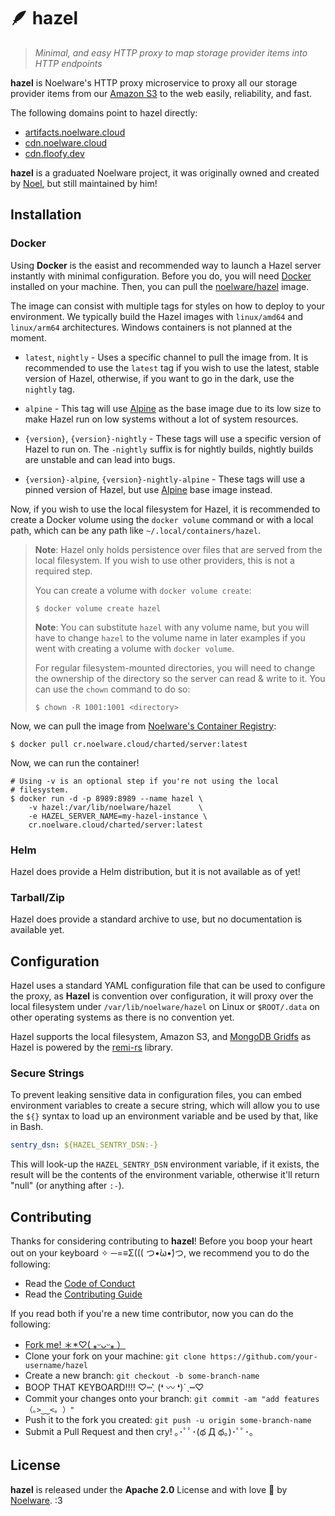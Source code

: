 # 🪶 hazel
> *Minimal, and easy HTTP proxy to map storage provider items into HTTP endpoints*

**hazel** is Noelware's HTTP proxy microservice to proxy all our storage provider items from our [Amazon S3](https://s3.amazonaws.com) to the web easily, reliability, and fast.

The following domains point to hazel directly:

- [artifacts.noelware.cloud](https://artifacts.noelware.cloud)
- [cdn.noelware.cloud](https://cdn.noelware.cloud)
- [cdn.floofy.dev](https://cdn.floofy.dev)

**hazel** is a graduated Noelware project, it was originally owned and created by [Noel](https://floofy.dev), but still maintained by him!

## Installation
### Docker
Using **Docker** is the easist and recommended way to launch a Hazel server instantly with minimal configuration. Before you do, you will need [Docker](https://docker.com) installed on your machine. Then, you can pull the [noelware/hazel](https://cr.noelware.cloud/-/noelware/hazel) image.

The image can consist with multiple tags for styles on how to deploy to your environment. We typically build the Hazel images with `linux/amd64` and `linux/arm64` architectures. Windows containers is not planned at the moment.

- `latest`, `nightly` - Uses a specific channel to pull the image from. It is recommended to use the `latest` tag if you wish to use the latest, stable version of Hazel, otherwise, if you want to go in the dark, use the `nightly` tag.

- `alpine` - This tag will use [Alpine](https://hub.docker.com/_/alpine) as the base image due to its low size to make Hazel run on low systems without a lot of system resources.

- `{version}`, `{version}-nightly` - These tags will use a specific version of Hazel to run on. The `-nightly` suffix is for nightly builds, nightly builds are unstable and can lead into bugs.

- `{version}-alpine`, `{version}-nightly-alpine` - These tags will use a pinned version of Hazel, but use [Alpine](https://hub.docker.com/_/alpine) base image instead.

Now, if you wish to use the local filesystem for Hazel, it is recommended to create a Docker volume using the `docker volume` command or with a local path, which can be any path like `~/.local/containers/hazel`.

> **Note**: Hazel only holds persistence over files that are served from the local filesystem. If you wish to use
> other providers, this is not a required step.
>
> You can create a volume with `docker volume create`:
> ```shell
> $ docker volume create hazel
> ```
>
> **Note**: You can substitute `hazel` with any volume name, but you will have to change `hazel` to the volume
> name in later examples if you went with creating a volume with `docker volume`.
>
> For regular filesystem-mounted directories, you will need to change the ownership of the directory so
> the server can read & write to it. You can use the `chown` command to do so:
>
> ```shell
> $ chown -R 1001:1001 <directory>
> ```

Now, we can pull the image from [Noelware's Container Registry](https://cr.noelware.cloud):

```shell
$ docker pull cr.noelware.cloud/charted/server:latest
```

Now, we can run the container!

```shell
# Using -v is an optional step if you're not using the local
# filesystem.
$ docker run -d -p 8989:8989 --name hazel \
    -v hazel:/var/lib/noelware/hazel      \
    -e HAZEL_SERVER_NAME=my-hazel-instance \
    cr.noelware.cloud/charted/server:latest
```

### Helm
Hazel does provide a Helm distribution, but it is not available as of yet!

### Tarball/Zip
Hazel does provide a standard archive to use, but no documentation is available yet.

## Configuration
Hazel uses a standard YAML configuration file that can be used to configure the proxy, as **Hazel** is convention over configuration, it will proxy over the local filesystem under `/var/lib/noelware/hazel` on Linux or `$ROOT/.data` on other operating systems as there is no convention yet.

Hazel supports the local filesystem, Amazon S3, and [MongoDB Gridfs](https://www.mongodb.com/docs/manual/core/gridfs) as Hazel is powered by the [remi-rs](https://github.com/Noelware/remi-rs) library.

### Secure Strings
To prevent leaking sensitive data in configuration files, you can embed environment variables to create a secure string, which will allow you to use the `${}` syntax to load up an environment variable and be used by that, like in Bash.

```yaml
sentry_dsn: ${HAZEL_SENTRY_DSN:-}
```

This will look-up the `HAZEL_SENTRY_DSN` environment variable, if it exists, the result will be the contents of the environment variable, otherwise it'll return "null" (or anything after `:-`).

## Contributing
Thanks for considering contributing to **hazel**! Before you boop your heart out on your keyboard ✧ ─=≡Σ((( つ•̀ω•́)つ, we recommend you to do the following:

- Read the [Code of Conduct](./.github/CODE_OF_CONDUCT.md)
- Read the [Contributing Guide](./.github/CONTRIBUTING.md)

If you read both if you're a new time contributor, now you can do the following:

- [Fork me! ＊*♡( ⁎ᵕᴗᵕ⁎ ）](https://github.com/Noelware/hazel/fork)
- Clone your fork on your machine: `git clone https://github.com/your-username/hazel`
- Create a new branch: `git checkout -b some-branch-name`
- BOOP THAT KEYBOARD!!!! ♡┉ˏ͛ (❛ 〰 ❛)ˊˎ┉♡
- Commit your changes onto your branch: `git commit -am "add features （｡>‿‿<｡ ）"`
- Push it to the fork you created: `git push -u origin some-branch-name`
- Submit a Pull Request and then cry! ｡･ﾟﾟ･(థ Д థ。)･ﾟﾟ･｡

## License
**hazel** is released under the **Apache 2.0** License and with love :purple_heart: by [Noelware](https://noelware.org). :3
